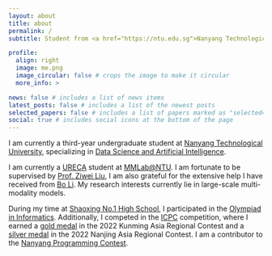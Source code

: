 ```yaml
---
layout: about
title: about
permalink: /
subtitle: Student from <a href="https://ntu.edu.sg">Nanyang Technological University</a>

profile:
  align: right
  image: me.png
  image_circular: false # crops the image to make it circular
  more_info: >

news: false # includes a list of news items
latest_posts: false # includes a list of the newest posts
selected_papers: false # includes a list of papers marked as "selected={true}"
social: true # includes social icons at the bottom of the page
---
```


I am currently a third-year undergraduate student at [Nanyang Technological University](https://www.ntu.edu.sg/), specializing in [Data Science and Artificial Intelligence](https://www.ntu.edu.sg/education/undergraduate-programme/bachelor-of-science-in-data-science-artificial-intelligence).

I am currently a [URECA](<https://www.ntu.edu.sg/education/undergraduate-research-experience-on-campus-(ureca)>) student at [MMLab@NTU](https://www.mmlab-ntu.com/). I am fortunate to be supervised by [Prof. Ziwei Liu](https://liuziwei7.github.io/), I am also grateful for the extensive help I have received from [Bo Li](https://brianboli.com/). My research interests currently lie in large-scale multi-modality models.

During my time at [Shaoxing No.1 High School](http://www.sxyz.net/), I participated in the [Olympiad in Informatics](https://www.noi.cn/). Additionally, I competed in the [ICPC](https://icpc.global/) competition, where I earned a [gold medal](/assets/pdf/awards/Kunming.pdf) in the 2022 Kunming Asia Regional Contest and a [silver medal](/assets/pdf/awards/Nanjing.pdf) in the 2022 Nanjing Asia Regional Contest. I am a contributor to the [Nanyang Programming Contest](https://ntu-icpc.github.io/npc/).
